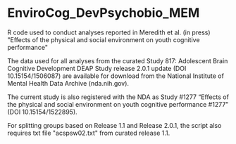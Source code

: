 # EnviroCog_DevPsychobio_MEM
R code used to conduct analyses reported in Meredith et al. (in press) "Effects of the physical and social environment on youth cognitive performance"

The data used for all analyses from the curated Study 817: Adolescent Brain Cognitive Development DEAP Study release 2.0.1 update (DOI 10.15154/1506087) are available for download from the National Institute of Mental Health Data Archive (nda.nih.gov).

The current study is also registered with the NDA as Study #1277 “Effects of the physical and social environment on youth cognitive performance #1277” (DOI 10.15154/1522895).

For splitting groups based on Release 1.1 and Release 2.0.1, the script also requires txt file "acspsw02.txt" from curated release 1.1.

